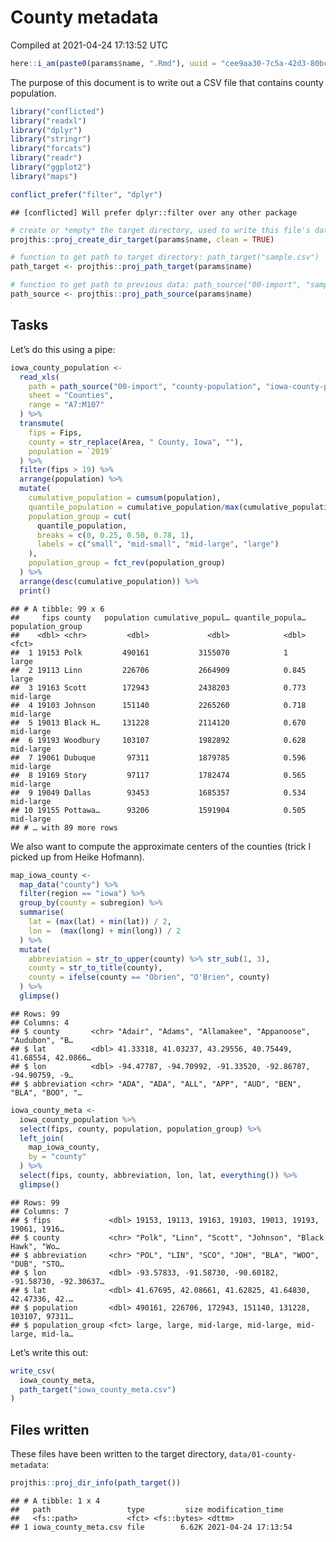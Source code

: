 County metadata
================
Compiled at 2021-04-24 17:13:52 UTC

``` r
here::i_am(paste0(params$name, ".Rmd"), uuid = "cee9aa30-7c5a-42d3-80bc-621c4467656f")
```

The purpose of this document is to write out a CSV file that contains
county population.

``` r
library("conflicted")
library("readxl")
library("dplyr")
library("stringr")
library("forcats")
library("readr")
library("ggplot2")
library("maps")

conflict_prefer("filter", "dplyr")
```

    ## [conflicted] Will prefer dplyr::filter over any other package

``` r
# create or *empty* the target directory, used to write this file's data: 
projthis::proj_create_dir_target(params$name, clean = TRUE)

# function to get path to target directory: path_target("sample.csv")
path_target <- projthis::proj_path_target(params$name)

# function to get path to previous data: path_source("00-import", "sample.csv")
path_source <- projthis::proj_path_source(params$name)
```

## Tasks

Let’s do this using a pipe:

``` r
iowa_county_population <-
  read_xls(
    path = path_source("00-import", "county-population", "iowa-county-population.xls"), 
    sheet = "Counties", 
    range = "A7:M107"
  ) %>%
  transmute(
    fips = Fips,
    county = str_replace(Area, " County, Iowa", ""),
    population = `2019`
  ) %>%
  filter(fips > 19) %>%
  arrange(population) %>%
  mutate(
    cumulative_population = cumsum(population),
    quantile_population = cumulative_population/max(cumulative_population),
    population_group = cut(
      quantile_population, 
      breaks = c(0, 0.25, 0.50, 0.78, 1),
      labels = c("small", "mid-small", "mid-large", "large")
    ),
    population_group = fct_rev(population_group)
  ) %>%
  arrange(desc(cumulative_population)) %>%
  print()
```

    ## # A tibble: 99 x 6
    ##     fips county   population cumulative_popul… quantile_popula… population_group
    ##    <dbl> <chr>         <dbl>             <dbl>            <dbl> <fct>           
    ##  1 19153 Polk         490161           3155070            1     large           
    ##  2 19113 Linn         226706           2664909            0.845 large           
    ##  3 19163 Scott        172943           2438203            0.773 mid-large       
    ##  4 19103 Johnson      151140           2265260            0.718 mid-large       
    ##  5 19013 Black H…     131228           2114120            0.670 mid-large       
    ##  6 19193 Woodbury     103107           1982892            0.628 mid-large       
    ##  7 19061 Dubuque       97311           1879785            0.596 mid-large       
    ##  8 19169 Story         97117           1782474            0.565 mid-large       
    ##  9 19049 Dallas        93453           1685357            0.534 mid-large       
    ## 10 19155 Pottawa…      93206           1591904            0.505 mid-large       
    ## # … with 89 more rows

We also want to compute the approximate centers of the counties (trick I
picked up from Heike Hofmann).

``` r
map_iowa_county <-
  map_data("county") %>%
  filter(region == "iowa") %>%
  group_by(county = subregion) %>%
  summarise(
    lat = (max(lat) + min(lat)) / 2,
    lon =  (max(long) + min(long)) / 2
  ) %>%
  mutate(
    abbreviation = str_to_upper(county) %>% str_sub(1, 3),
    county = str_to_title(county),
    county = ifelse(county == "Obrien", "O'Brien", county)
  ) %>%
  glimpse()
```

    ## Rows: 99
    ## Columns: 4
    ## $ county       <chr> "Adair", "Adams", "Allamakee", "Appanoose", "Audubon", "B…
    ## $ lat          <dbl> 41.33318, 41.03237, 43.29556, 40.75449, 41.68554, 42.0866…
    ## $ lon          <dbl> -94.47787, -94.70992, -91.33520, -92.86787, -94.90759, -9…
    ## $ abbreviation <chr> "ADA", "ADA", "ALL", "APP", "AUD", "BEN", "BLA", "BOO", "…

``` r
iowa_county_meta <-
  iowa_county_population %>%
  select(fips, county, population, population_group) %>%
  left_join(
    map_iowa_county, 
    by = "county"
  ) %>%
  select(fips, county, abbreviation, lon, lat, everything()) %>%
  glimpse()
```

    ## Rows: 99
    ## Columns: 7
    ## $ fips             <dbl> 19153, 19113, 19163, 19103, 19013, 19193, 19061, 1916…
    ## $ county           <chr> "Polk", "Linn", "Scott", "Johnson", "Black Hawk", "Wo…
    ## $ abbreviation     <chr> "POL", "LIN", "SCO", "JOH", "BLA", "WOO", "DUB", "STO…
    ## $ lon              <dbl> -93.57833, -91.58730, -90.60182, -91.58730, -92.30637…
    ## $ lat              <dbl> 41.67695, 42.08661, 41.62825, 41.64830, 42.47336, 42.…
    ## $ population       <dbl> 490161, 226706, 172943, 151140, 131228, 103107, 97311…
    ## $ population_group <fct> large, large, mid-large, mid-large, mid-large, mid-la…

Let’s write this out:

``` r
write_csv(
  iowa_county_meta,
  path_target("iowa_county_meta.csv")
)
```

## Files written

These files have been written to the target directory,
`data/01-county-metadata`:

``` r
projthis::proj_dir_info(path_target())
```

    ## # A tibble: 1 x 4
    ##   path                 type         size modification_time  
    ##   <fs::path>           <fct> <fs::bytes> <dttm>             
    ## 1 iowa_county_meta.csv file        6.62K 2021-04-24 17:13:54
